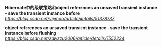 **Hibernate中的级联策略和object references an unsaved transient instance - save the transient instance before**
*https://blog.csdn.net/vipmao/article/details/51378237*



**object references an unsaved transient instance - save the transient instance before flushing**
*https://blog.csdn.net/zdwzzu2006/article/details/7552234*

